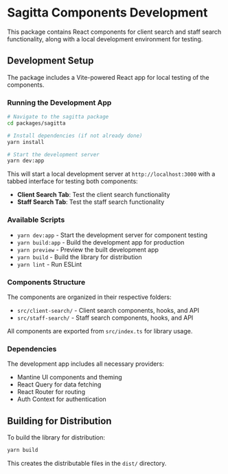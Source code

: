 # Sagitta Components Development

This package contains React components for client search and staff search functionality, along with a local development environment for testing.

## Development Setup

The package includes a Vite-powered React app for local testing of the components.

### Running the Development App

```bash
# Navigate to the sagitta package
cd packages/sagitta

# Install dependencies (if not already done)
yarn install

# Start the development server
yarn dev:app
```

This will start a local development server at `http://localhost:3000` with a tabbed interface for testing both components:

- **Client Search Tab**: Test the client search functionality
- **Staff Search Tab**: Test the staff search functionality

### Available Scripts

- `yarn dev:app` - Start the development server for component testing
- `yarn build:app` - Build the development app for production
- `yarn preview` - Preview the built development app
- `yarn build` - Build the library for distribution
- `yarn lint` - Run ESLint

### Components Structure

The components are organized in their respective folders:

- `src/client-search/` - Client search components, hooks, and API
- `src/staff-search/` - Staff search components, hooks, and API

All components are exported from `src/index.ts` for library usage.

### Dependencies

The development app includes all necessary providers:
- Mantine UI components and theming
- React Query for data fetching
- React Router for routing
- Auth Context for authentication

## Building for Distribution

To build the library for distribution:

```bash
yarn build
```

This creates the distributable files in the `dist/` directory.
